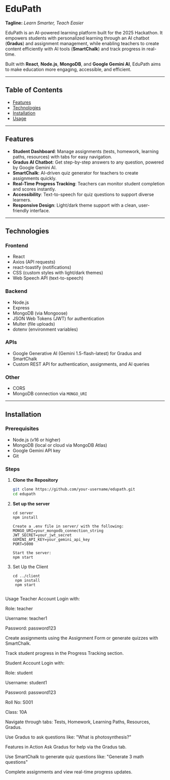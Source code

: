 # EduPath
**Tagline:** *Learn Smarter, Teach Easier*

EduPath is an AI-powered learning platform built for the 2025 Hackathon. It empowers students with personalized learning through an AI chatbot (**Gradus**) and assignment management, while enabling teachers to create content efficiently with AI tools (**SmartChalk**) and track progress in real-time.

Built with **React**, **Node.js**, **MongoDB**, and **Google Gemini AI**, EduPath aims to make education more engaging, accessible, and efficient.

---

## Table of Contents

- [Features](#features)
- [Technologies](#technologies)
- [Installation](#installation)
- [Usage](#usage)

---

## Features

- **Student Dashboard**: Manage assignments (tests, homework, learning paths, resources) with tabs for easy navigation.
- **Gradus AI Chatbot**: Get step-by-step answers to any question, powered by Google Gemini AI.
- **SmartChalk**: AI-driven quiz generator for teachers to create assignments quickly.
- **Real-Time Progress Tracking**: Teachers can monitor student completion and scores instantly.
- **Accessibility**: Text-to-speech for quiz questions to support diverse learners.
- **Responsive Design**: Light/dark theme support with a clean, user-friendly interface.

---

## Technologies

### Frontend

- React  
- Axios (API requests)  
- react-toastify (notifications)  
- CSS (custom styles with light/dark themes)  
- Web Speech API (text-to-speech)

### Backend

- Node.js  
- Express  
- MongoDB (via Mongoose)  
- JSON Web Tokens (JWT) for authentication  
- Multer (file uploads)  
- dotenv (environment variables)

### APIs

- Google Generative AI (Gemini 1.5-flash-latest) for Gradus and SmartChalk  
- Custom REST API for authentication, assignments, and AI queries

### Other

- CORS  
- MongoDB connection via `MONGO_URI`

---

## Installation

### Prerequisites

- Node.js (v16 or higher)  
- MongoDB (local or cloud via MongoDB Atlas)  
- Google Gemini API key  
- Git

### Steps

1. **Clone the Repository**
   ```bash
   git clone https://github.com/your-username/edupath.git
   cd edupath

2. **Set up the server**
    ````
    cd server
    npm install

    Create a .env file in server/ with the following:
    MONGO_URI=your_mongodb_connection_string
    JWT_SECRET=your_jwt_secret
    GEMINI_API_KEY=your_gemini_api_key
    PORT=5000
    
    Start the server:
    npm start
    
3. Set Up the Client
   ````
   cd ../client
    npm install
    npm start


Usage
Teacher Account
Login with:

Role: teacher

Username: teacher1

Password: password123

Create assignments using the Assignment Form or generate quizzes with SmartChalk.

Track student progress in the Progress Tracking section.

Student Account
Login with:

Role: student

Username: student1

Password: password123

Roll No: S001

Class: 10A

Navigate through tabs: Tests, Homework, Learning Paths, Resources, Gradus.

Use Gradus to ask questions like:
"What is photosynthesis?"

Features in Action
Ask Gradus for help via the Gradus tab.

Use SmartChalk to generate quiz questions like:
"Generate 3 math questions"

Complete assignments and view real-time progress updates.

